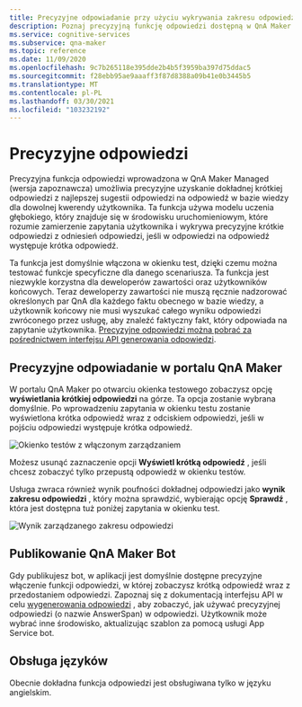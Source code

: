 ```yaml
---
title: Precyzyjne odpowiadanie przy użyciu wykrywania zakresu odpowiedzi — QnA Maker
description: Poznaj precyzyjną funkcję odpowiedzi dostępną w QnA Maker zarządzane.
ms.service: cognitive-services
ms.subservice: qna-maker
ms.topic: reference
ms.date: 11/09/2020
ms.openlocfilehash: 9c7b265118e395dde2b4b5f3959ba397d75ddac5
ms.sourcegitcommit: f28ebb95ae9aaaff3f87d8388a09b41e0b3445b5
ms.translationtype: MT
ms.contentlocale: pl-PL
ms.lasthandoff: 03/30/2021
ms.locfileid: "103232192"
---
```

# <a name="precise-answering"></a>Precyzyjne odpowiedzi

Precyzyjna funkcja odpowiedzi wprowadzona w QnA Maker Managed (wersja zapoznawcza) umożliwia precyzyjne uzyskanie dokładnej krótkiej odpowiedzi z najlepszej sugestii odpowiedzi na odpowiedź w bazie wiedzy dla dowolnej kwerendy użytkownika. Ta funkcja używa modelu uczenia głębokiego, który znajduje się w środowisku uruchomieniowym, które rozumie zamierzenie zapytania użytkownika i wykrywa precyzyjne krótkie odpowiedzi z odniesień odpowiedzi, jeśli w odpowiedzi na odpowiedź występuje krótka odpowiedź. 

Ta funkcja jest domyślnie włączona w okienku test, dzięki czemu można testować funkcje specyficzne dla danego scenariusza. Ta funkcja jest niezwykle korzystna dla deweloperów zawartości oraz użytkowników końcowych. Teraz deweloperzy zawartości nie muszą ręcznie nadzorować określonych par QnA dla każdego faktu obecnego w bazie wiedzy, a użytkownik końcowy nie musi wyszukać całego wyniku odpowiedzi zwróconego przez usługę, aby znaleźć faktyczny fakt, który odpowiada na zapytanie użytkownika. [Precyzyjne odpowiedzi można pobrać za pośrednictwem interfejsu API generowania odpowiedzi](How-To/metadata-generateanswer-usage.md#get-precise-answers-with-generateanswer-api).

## <a name="precise-answering-on-qna-maker-portal"></a>Precyzyjne odpowiadanie w portalu QnA Maker

W portalu QnA Maker po otwarciu okienka testowego zobaczysz opcję **wyświetlania krótkiej odpowiedzi** na górze. Ta opcja zostanie wybrana domyślnie. Po wprowadzeniu zapytania w okienku testu zostanie wyświetlona krótka odpowiedź wraz z odciskiem odpowiedzi, jeśli w pojściu odpowiedzi występuje krótka odpowiedź.
 
![Okienko testów z włączonym zarządzaniem](../QnAMaker/media/conversational-context/test-pane-with-managed.png)

Możesz usunąć zaznaczenie opcji **Wyświetl krótką odpowiedź** , jeśli chcesz zobaczyć tylko przepustą odpowiedź w okienku testów. 

Usługa zwraca również wynik poufności dokładnej odpowiedzi jako **wynik zakresu odpowiedzi** , który można sprawdzić, wybierając opcję **Sprawdź** , która jest dostępna tuż poniżej zapytania w okienku test.

![Wynik zarządzanego zakresu odpowiedzi](../QnAMaker/media/conversational-context/managed-answer-span-score.png)

## <a name="publishing-a-qna-maker-bot"></a>Publikowanie QnA Maker Bot

Gdy publikujesz bot, w aplikacji jest domyślnie dostępne precyzyjne włączenie funkcji odpowiedzi, w której zobaczysz krótką odpowiedź wraz z przedostaniem odpowiedzi. Zapoznaj się z dokumentacją interfejsu API w celu [wygenerowania odpowiedzi](/rest/api/cognitiveservices/qnamakerv5.0-preview.1/knowledgebase/generateanswer#answerspan) , aby zobaczyć, jak używać precyzyjnej odpowiedzi (o nazwie AnswerSpan) w odpowiedzi. Użytkownik może wybrać inne środowisko, aktualizując szablon za pomocą usługi App Service bot. 

## <a name="language-support"></a>Obsługa języków

Obecnie dokładna funkcja odpowiedzi jest obsługiwana tylko w języku angielskim.
